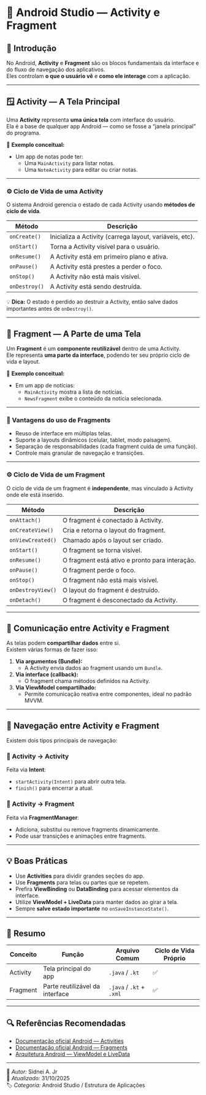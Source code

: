 # 📱 Android Studio — Activity e Fragment

## 🧩 Introdução

No Android, **Activity** e **Fragment** são os blocos fundamentais da interface e do fluxo de navegação dos aplicativos.  
Eles controlam **o que o usuário vê** e **como ele interage** com a aplicação.

---

## 🪟 Activity — A Tela Principal

Uma **Activity** representa **uma única tela** com interface do usuário.  
Ela é a base de qualquer app Android — como se fosse a “janela principal” do programa.

📘 **Exemplo conceitual:**
- Um app de notas pode ter:
  - Uma `MainActivity` para listar notas.
  - Uma `NoteActivity` para editar ou criar notas.

---

### ⚙️ Ciclo de Vida de uma Activity

O sistema Android gerencia o estado de cada Activity usando **métodos de ciclo de vida**.

| Método | Descrição |
|--------|------------|
| `onCreate()` | Inicializa a Activity (carrega layout, variáveis, etc). |
| `onStart()` | Torna a Activity visível para o usuário. |
| `onResume()` | A Activity está em primeiro plano e ativa. |
| `onPause()` | A Activity está prestes a perder o foco. |
| `onStop()` | A Activity não está mais visível. |
| `onDestroy()` | A Activity está sendo destruída. |

💡 **Dica:** O estado é perdido ao destruir a Activity, então salve dados importantes antes de `onDestroy()`.

---

## 🧱 Fragment — A Parte de uma Tela

Um **Fragment** é um **componente reutilizável** dentro de uma Activity.  
Ele representa **uma parte da interface**, podendo ter seu próprio ciclo de vida e layout.

📘 **Exemplo conceitual:**
- Em um app de notícias:
  - `MainActivity` mostra a lista de notícias.
  - `NewsFragment` exibe o conteúdo da notícia selecionada.

---

### 🧩 Vantagens do uso de Fragments

- Reuso de interface em múltiplas telas.  
- Suporte a layouts dinâmicos (celular, tablet, modo paisagem).  
- Separação de responsabilidades (cada fragment cuida de uma função).  
- Controle mais granular de navegação e transições.

---

### ⚙️ Ciclo de Vida de um Fragment

O ciclo de vida de um fragment é **independente**, mas vinculado à Activity onde ele está inserido.

| Método | Descrição |
|--------|------------|
| `onAttach()` | O fragment é conectado à Activity. |
| `onCreateView()` | Cria e retorna o layout do fragment. |
| `onViewCreated()` | Chamado após o layout ser criado. |
| `onStart()` | O fragment se torna visível. |
| `onResume()` | O fragment está ativo e pronto para interação. |
| `onPause()` | O fragment perde o foco. |
| `onStop()` | O fragment não está mais visível. |
| `onDestroyView()` | O layout do fragment é destruído. |
| `onDetach()` | O fragment é desconectado da Activity. |

---

## 🔄 Comunicação entre Activity e Fragment

As telas podem **compartilhar dados** entre si.  
Existem várias formas de fazer isso:

1. **Via argumentos (Bundle):**
   - A Activity envia dados ao fragment usando um `Bundle`.
2. **Via interface (callback):**
   - O fragment chama métodos definidos na Activity.
3. **Via ViewModel compartilhado:**
   - Permite comunicação reativa entre componentes, ideal no padrão MVVM.

---

## 🧭 Navegação entre Activity e Fragment

Existem dois tipos principais de navegação:

### 🔹 Activity → Activity
Feita via **Intent**:
- `startActivity(Intent)` para abrir outra tela.
- `finish()` para encerrar a atual.

### 🔹 Activity → Fragment
Feita via **FragmentManager**:
- Adiciona, substitui ou remove fragments dinamicamente.
- Pode usar transições e animações entre fragments.

---

## 💡 Boas Práticas

- Use **Activities** para dividir grandes seções do app.  
- Use **Fragments** para telas ou partes que se repetem.  
- Prefira **ViewBinding** ou **DataBinding** para acessar elementos da interface.  
- Utilize **ViewModel + LiveData** para manter dados ao girar a tela.  
- Sempre **salve estado importante** no `onSaveInstanceState()`.

---

## 🧠 Resumo

| Conceito | Função | Arquivo Comum | Ciclo de Vida Próprio |
|-----------|--------|----------------|------------------------|
| Activity | Tela principal do app | `.java` / `.kt` | ✅ |
| Fragment | Parte reutilizável da interface | `.java` / `.kt` + `.xml` | ✅ |

---

## 🔍 Referências Recomendadas

- [Documentação oficial Android — Activities](https://developer.android.com/guide/components/activities)
- [Documentação oficial Android — Fragments](https://developer.android.com/guide/fragments)
- [Arquitetura Android — ViewModel e LiveData](https://developer.android.com/topic/libraries/architecture/viewmodel)

---

📘 *Autor:* Sidnei A. Jr  
📅 *Atualizado:* 31/10/2025  
🏷️ *Categoria:* Android Studio / Estrutura de Aplicações  

